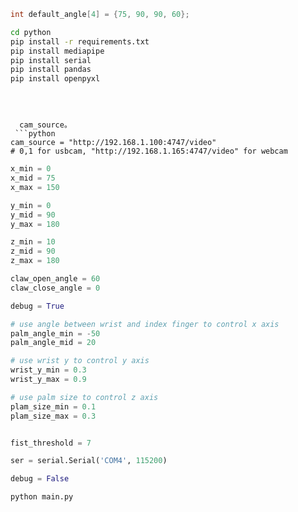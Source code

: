 




```c++
int default_angle[4] = {75, 90, 90, 60};
```

```bash
cd python
pip install -r requirements.txt
pip install mediapipe
pip install serial
pip install pandas
pip install openpyxl
```
```



  cam_source。
 ```python
cam_source = "http://192.168.1.100:4747/video"
# 0,1 for usbcam, "http://192.168.1.165:4747/video" for webcam
 ```


```python
x_min = 0
x_mid = 75
x_max = 150

y_min = 0
y_mid = 90
y_max = 180

z_min = 10
z_mid = 90
z_max = 180

claw_open_angle = 60
claw_close_angle = 0
```


```python
debug = True
```

```python
# use angle between wrist and index finger to control x axis
palm_angle_min = -50
palm_angle_mid = 20

# use wrist y to control y axis
wrist_y_min = 0.3
wrist_y_max = 0.9

# use palm size to control z axis
plam_size_min = 0.1
plam_size_max = 0.3


fist_threshold = 7
```


```python
ser = serial.Serial('COM4', 115200)
```

```python
debug = False
```

```bash
python main.py
```